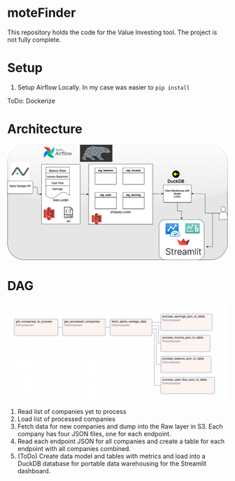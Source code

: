 # moteFinder

This repository holds the code for the Value Investing tool.
The project is not fully complete.

# Setup

1. Setup Airflow Locally. In my case was easier to `pip install`

ToDo: Dockerize

# Architecture

![Data Flow](moteFinderETL.drawio-3.png)

# DAG

![DAG](airflow_dag.png)

1. Read list of companies yet to process
2. Load list of processed companies
3. Fetch data for new companies and dump into the Raw layer in S3. Each company has four JSON files, one for each endpoint.
4. Read each endpoint JSON for all companies and create a table for each endpoint with all companies combined.
5. (ToDo) Create data model and tables with metrics and load into a DuckDB database for portable data warehousing for the Streamlit dashboard.